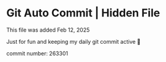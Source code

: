 # Git Auto Commit | Hidden File

This file was added Feb 12, 2025

Just for fun and keeping my daily git commit active 🤪

commit number: 263301
